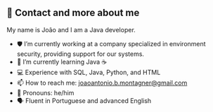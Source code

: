 ## 👋 Contact and more about me

My name is João and I am a Java developer.

- 🛡️ I’m currently working at a company specialized in environment security, providing support for our systems.
- 🌱 I’m currently learning Java ☕
- 💻 Experience with SQL, Java, Python, and HTML
- 📫 How to reach me: joaoantonio.b.montagner@gmail.com
- 👤 Pronouns: he/him
- 🗣️ Fluent in Portuguese and advanced English

